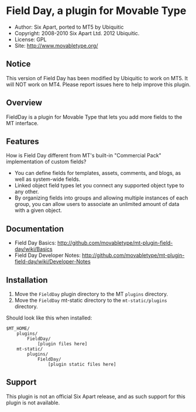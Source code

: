 # Field Day, a plugin for Movable Type

* Author: Six Apart, ported to MT5 by Ubiquitic
* Copyright: 2008-2010 Six Apart Ltd. 2012 Ubiquitic.
* License: GPL
* Site: <http://www.movabletype.org/>

## Notice

This version of Field Day has been modified by Ubiquitic to work on MT5. It will NOT work on MT4. Please report issues here to help improve this plugin.

## Overview

FieldDay is a plugin for Movable Type that lets you add more fields to the MT
interface.


## Features

How is Field Day different from MT's built-in "Commercial Pack" implementation
of custom fields?

* You can define fields for templates, assets, comments, and blogs, as well as
  system-wide fields.
* Linked object field types let you connect any supported object type to any
  other.
* By organizing fields into groups and allowing multiple instances of each
  group, you can allow users to associate an unlimited amount of data with a
  given object.


## Documentation

* Field Day Basics: <http://github.com/movabletype/mt-plugin-field-day/wiki/Basics>
* Field Day Developer Notes: <http://github.com/movabletype/mt-plugin-field-day/wiki/Developer-Notes>


## Installation

1. Move the `FieldDay` plugin directory to the MT `plugins` directory.
2. Move the `FieldDay` mt-static directory to the `mt-static/plugins`
   directory.

Should look like this when installed:

    $MT_HOME/
        plugins/
            FieldDay/
                [plugin files here]
        mt-static/
            plugins/
                FieldDay/
                    [plugin static files here]


## Support

This plugin is not an official Six Apart release, and as such support for this
plugin is not available.
